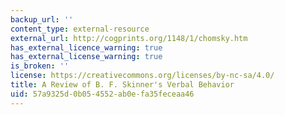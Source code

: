 ```yaml
---
backup_url: ''
content_type: external-resource
external_url: http://cogprints.org/1148/1/chomsky.htm
has_external_licence_warning: true
has_external_license_warning: true
is_broken: ''
license: https://creativecommons.org/licenses/by-nc-sa/4.0/
title: A Review of B. F. Skinner's Verbal Behavior
uid: 57a9325d-0b05-4552-ab0e-fa35feceaa46
---
```

